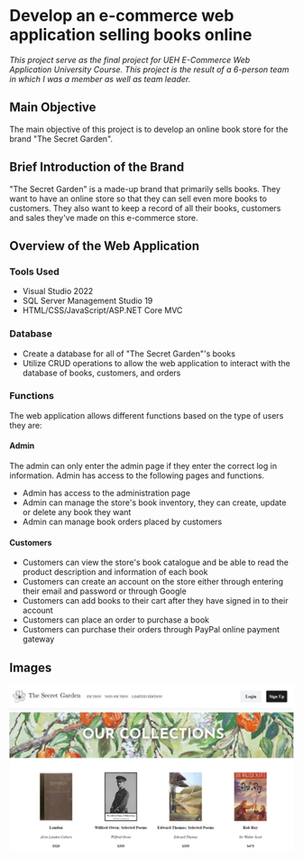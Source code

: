 # Develop an e-commerce web application selling books online
*This project serve as the final project for UEH E-Commerce Web Application University Course. This project is the result of a 6-person team in which I was a member as well as team leader.* <br/>

## Main Objective
The main objective of this project is to develop an online book store for the brand "The Secret Garden". <br/>

## Brief Introduction of the Brand
"The Secret Garden" is a made-up brand that primarily sells books. They want to have an online store so that they can sell even more books to customers. They also want to keep a record of all their books, customers and sales they've made on this e-commerce store.<br/>

## Overview of the Web Application
### Tools Used
+ Visual Studio 2022
+ SQL Server Management Studio 19
+ HTML/CSS/JavaScript/ASP.NET Core MVC
### Database
+ Create a database for all of "The Secret Garden"'s books
+ Utilize CRUD operations to allow the web application to interact with the database of books, customers, and orders
### Functions
The web application allows different functions based on the type of users they are: <br/>
#### Admin
The admin can only enter the admin page if they enter the correct log in information. Admin has access to the following pages and functions. <br/>
+ Admin has access to the administration page
+ Admin can manage the store's book inventory, they can create, update or delete any book they want
+ Admin can manage book orders placed by customers
#### Customers
+ Customers can view the store's book catalogue and be able to read the product description and information of each book
+ Customers can create an account on the store either through entering their email and password or through Google
+ Customers can add books to their cart after they have signed in to their account
+ Customers can place an order to purchase a book
+ Customers can purchase their orders through PayPal online payment gateway

## Images
![Screenshot of the main page of the web application](images/web-application-main-page.png)
